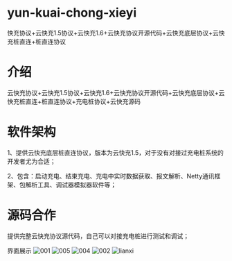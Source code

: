 # yun-kuai-chong-xieyi
快充协议+云快充1.5协议+云快充1.6+云快充协议开源代码+云快充底层协议+云快充桩直连+桩直连协议

# 介绍
云快充协议+云快充1.5协议+云快充1.6+云快充协议开源代码+云快充底层协议+云快充桩直连+桩直连协议+充电桩协议+云快充源码

# 软件架构
1、提供云快充底层桩直连协议，版本为云快充1.5，对于没有对接过充电桩系统的开发者尤为合适；

2、包含：启动充电、结束充电、充电中实时数据获取、报文解析、Netty通讯框架、包解析工具、调试器模拟器软件等；

# 源码合作
提供完整云快充协议源代码，自己可以对接充电桩进行测试和调试；

界面展示
![001](https://github.com/user-attachments/assets/dc0aa0bb-1c05-40ff-b57a-69dbab529ec8)
![005](https://github.com/user-attachments/assets/57f92e2f-377f-43b8-8808-58c519a8f5ce)
![004](https://github.com/user-attachments/assets/0f759879-9d5a-41b2-8b83-0b569ea8fc21)
![002](https://github.com/user-attachments/assets/caba687c-7f90-4a32-84f8-de2c84fabd78)
![lianxi](https://github.com/user-attachments/assets/8e13d16e-7aa7-4fa8-a7ac-fd420faf9490)



